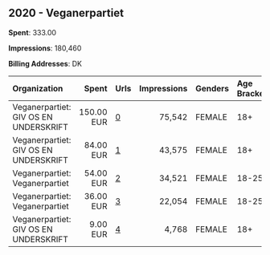 ## 2020 - Veganerpartiet 
**Spent**: 333.00

**Impressions**: 180,460

**Billing Addresses**: DK

|Organization|Spent|Urls|Impressions|Genders|Age Brackets|Country Codes|
|:---|---:|:---|---:|:---|:---|:---|
|Veganerpartiet: GIV OS EN UNDERSKRIFT|150.00 EUR|[0](https://www.snap.com/political-ads/asset/e42ea840304cadc672d430ed5d3fcb0861504747476fcd7c066fc4af90ee3a87?mediaType=jpeg)|75,542|FEMALE|18+|denmark|
|Veganerpartiet: GIV OS EN UNDERSKRIFT|84.00 EUR|[1](https://www.snap.com/political-ads/asset/e42ea840304cadc672d430ed5d3fcb0861504747476fcd7c066fc4af90ee3a87?mediaType=jpeg)|43,575|FEMALE|18+|denmark|
|Veganerpartiet: Veganerpartiet|54.00 EUR|[2](https://www.snap.com/political-ads/asset/b9a84b327a4c2d1ffb66891c4651706932adde322775aa13d7945e6484bf50e0?mediaType=png)|34,521|FEMALE|18-25|denmark|
|Veganerpartiet: Veganerpartiet|36.00 EUR|[3](https://www.snap.com/political-ads/asset/d2433864ed65ba7062291719af62aab80e6dff9812ae5aacfc8814659f104ca0?mediaType=png)|22,054|FEMALE|18-25|denmark|
|Veganerpartiet: GIV OS EN UNDERSKRIFT|9.00 EUR|[4](https://www.snap.com/political-ads/asset/e42ea840304cadc672d430ed5d3fcb0861504747476fcd7c066fc4af90ee3a87?mediaType=jpeg)|4,768|FEMALE|18+|denmark|
